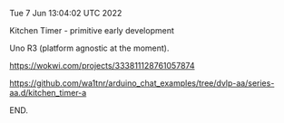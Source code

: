 Tue  7 Jun 13:04:02 UTC 2022

Kitchen Timer - primitive early development

Uno R3 (platform agnostic at the moment).

  https://wokwi.com/projects/333811128761057874

  https://github.com/wa1tnr/arduino_chat_examples/tree/dvlp-aa/series-aa.d/kitchen_timer-a

END.
